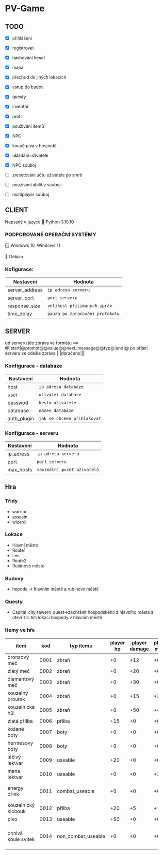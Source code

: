 # PV-Game
TODO
----
- [x] přihlášení
- [x] registrovat
- [x] hashování hesel
- [x] mapa
- [x] přechod do jiných lokacích
- [x] vstup do budov
- [x] questy
- [x] inventář
- [x] profil
- [x] používání itemů
- [x] NPC
- [x] koupě piva v hospodě
- [x] ukládání uživatele
- [x] NPC souboj
- [ ] zresetování účtu uživatele po smrti
- [ ] používání abilit v souboji
- [ ] multiplayer souboj


## CLIENT <a name="klient"></a>
Napsaný v jazyce :snake: Python 3.10.10

### PODPOROVANÉ OPERAČNÍ SYSTÉMY <a name="kop"></a>
:window: Windows 10, Windows 11

:penguin: Debian

### Kofigurace: <a name="klient_konfig"></a>

| Nastavení           | Hodnota                         |
|---------------------|---------------------------------|
| server_address      | `ip adresa serveru`             |
| server_port         | `port serveru`                  |
| response_size       | `velikost přijímaných zpráv`    |
| time_delay          | `pauza po zpracování protokolu` |

## SERVER

od serveru jde zprava ve formátu ==> @|start|@prompt@@value@@next_message@@typ@|end|@
po přijetí serveru se odešle zpráva |||doručeno|||

### Konfigurace - databáze
| Nastavení           | Hodnota                         |
|---------------------|---------------------------------|
| host                | `ip adresa databáze`            |
| user                | `uživatel databáze`             |
| passwod             | `heslo uživatele`               |
| database            | `název databáze`                |
| auth_plugin         | `jak se chceme přihlašovat`     |

### Konfigurace - serveru
| Nastavení           | Hodnota                         |
|---------------------|---------------------------------|
| ip_adress           | `ip adresa serveru`             |
| port                | `port serveru`                  |
| max_hosts           | `maximální počet uživatelů`     |

## Hra

### Třídy
- warrior
- assasin
- wizard

### Lokace
- Hlavní město
- Route1
- Les
- Route2
- Rubínové město

### Budovy
- hopoda -> hlavním městě a rubínové městě

### Questy
- Capital_city_tawern_quest->zachránit hospodského z hlavního města a otevřít si tím lokaci hospody v hlavním městě

### Itemy ve hře
| item              | kod  | typ itemu         | player hp | player damage | player mana | player speed | abilita                                               |
|-------------------|------|-------------------|-----------|---------------|-------------|--------------|-------------------------------------------------------|
|bronzový meč       | 0001 | zbraň             | +0        | +12           | +0          | -10          | -                                                     |
|zlatý meč          | 0002 | zbraň             | +0        | +20           | +0          | -15          | -                                                     |
|diamantový meč     | 0003 | zbraň             | +0        | +30           | +0          | -25          | -                                                     |
|kouzelný proutek   | 0004 | zbraň             | +0        | +15           | +30         | +0           | -                                                     |
|kouzelnická hůl    | 0005 | zbraň             | +0        | +50           | +45         | -10          | -                                                     |
|zlatá přilba       | 0006 | přilba            | +15       | +0            | +0          | -2           | -                                                     |
|kožené boty        | 0007 | boty              | +0        | +0            | +0          | +5           | -                                                     |
|hermesovy boty     | 0008 | boty              | +0        | +0            | +0          | +50          | -                                                     |
|léčivý lektvar     | 0009 | useable           | +20       | +0            | +0          | +0           | -                                                     |
|mana lektvar       | 0010 | useable           | +0        | +0            | +30         | +0           | -                                                     |
|energy drink       | 0011 | combat_useable    | +0        | +0            | +0          | +10          |efekt trvá po dobu 3 kol                               |
|kouzelnický klobouk| 0012 | přilba            | +20       | +5            | +10         | -5           | -                                                     |
|pivo               | 0013 | useable           | +50       | +0            | +0          | +0           | -                                                     |
|ohnivá koule svitek| 0014 | non_combat_useable| +0        | +0            | +0          | +0           |získáte schopnost "ohnivá koule"                       |
